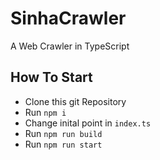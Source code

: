 # SinhaCrawler
A Web Crawler in TypeScript


## How To Start
- Clone this git Repository
- Run `npm i`
- Change inital point in `index.ts`
- Run `npm run build`
- Run `npm run start`
